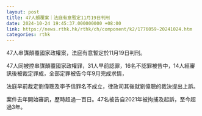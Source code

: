 ```yaml
---
layout: post
title: 47人顛覆案｜法庭有意暫定11月19日判刑
date: 2024-10-24 19:45:37.000000000 +08:00
link: https://news.rthk.hk/rthk/ch/component/k2/1776059-20241024.htm
categories: rthk
---
```


47人串謀顛覆國家政權案，法庭有意暫定於11月19日判刑。

47人同被控串謀顛覆國家政權罪，31人早前認罪，16名不認罪被告中，14人經審訊後被裁定罪成，全部定罪被告今年9月完成求情，

法庭早前裁定劉偉聰及李予信罪名不成立，律政司其後就劉偉聰的裁決提出上訴。

案件去年開始審訊，歷時超過一百日。47名被告自2021年被拘捕及起訴，至今超過3年。
